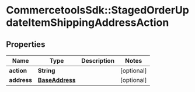 # CommercetoolsSdk::StagedOrderUpdateItemShippingAddressAction

## Properties
Name | Type | Description | Notes
------------ | ------------- | ------------- | -------------
**action** | **String** |  | [optional] 
**address** | [**BaseAddress**](BaseAddress.md) |  | [optional] 

